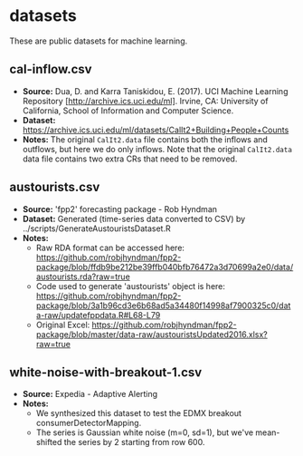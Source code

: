 # datasets

These are public datasets for machine learning.

## cal-inflow.csv
- **Source:** Dua, D. and Karra Taniskidou, E. (2017). UCI Machine Learning Repository [http://archive.ics.uci.edu/ml]. Irvine, CA: University of California, School of Information and Computer Science.
- **Dataset:** https://archive.ics.uci.edu/ml/datasets/CalIt2+Building+People+Counts
- **Notes:** The original `CalIt2.data` file contains both the inflows and outflows, but here we do only inflows. Note that the original `CalIt2.data` data file contains two extra CRs that need to be removed.

## austourists.csv
- **Source:** 'fpp2' forecasting package - Rob Hyndman
- **Dataset:** Generated (time-series data converted to CSV) by ../scripts/GenerateAustouristsDataset.R
- **Notes:** 
  - Raw RDA format can be accessed here: https://github.com/robjhyndman/fpp2-package/blob/ffdb9be212be39ffb040bfb76472a3d70699a2e0/data/austourists.rda?raw=true
  - Code used to generate 'austourists' object is here: https://github.com/robjhyndman/fpp2-package/blob/3a1b96cd3e6b68ad5a34480f14998af7900325c0/data-raw/updatefppdata.R#L68-L79
  - Original Excel: https://github.com/robjhyndman/fpp2-package/blob/master/data-raw/austouristsUpdated2016.xlsx?raw=true

## white-noise-with-breakout-1.csv
- **Source:** Expedia - Adaptive Alerting
- **Notes:**
  - We synthesized this dataset to test the EDMX breakout consumerDetectorMapping.
  - The series is Gaussian white noise (m=0, sd=1), but we've mean-shifted the series by 2 starting from row 600.
